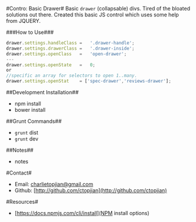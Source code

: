 #Contro: Basic Drawer#
Basic `drawer` (collapsable) divs. Tired of the bloated solutions out there. Created this basic JS control which uses some help from JQUERY.


###How to Use###
```javascript
drawer.settings.handleClass	=	'.drawer-handle';
drawer.settings.drawerClass	=	'.drawer-inside';
drawer.settings.openClass	=	'open-drawer';
---
drawer.settings.openState	=	0;
or
//specific an array for selectors to open 1..many.
drawer.settings.openStat 	= ['spec-drawer','reviews-drawer']; 

```

##Development Installation##
* npm install
* bower install

##Grunt Commands##
* `grunt` dist
* `grunt` dev

##Notes##
* notes

#Contact#
* Email: charlietopjian@gmail.com
* Github: [http://github.com/ctopjian](http://github.com/ctopjian)

#Resources#
* [https://docs.npmjs.com/cli/install](NPM install options)